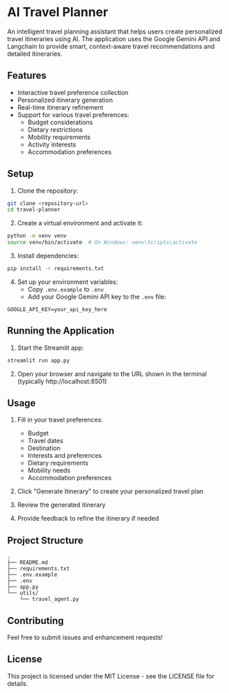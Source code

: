 # AI Travel Planner

An intelligent travel planning assistant that helps users create personalized travel itineraries using AI. The application uses the Google Gemini API and Langchain to provide smart, context-aware travel recommendations and detailed itineraries.

## Features

- Interactive travel preference collection
- Personalized itinerary generation
- Real-time itinerary refinement
- Support for various travel preferences:
  - Budget considerations
  - Dietary restrictions
  - Mobility requirements
  - Activity interests
  - Accommodation preferences

## Setup

1. Clone the repository:

```bash
git clone <repository-url>
cd travel-planner
```

2. Create a virtual environment and activate it:

```bash
python -m venv venv
source venv/bin/activate  # On Windows: venv\Scripts\activate
```

3. Install dependencies:

```bash
pip install -r requirements.txt
```

4. Set up your environment variables:
   - Copy `.env.example` to `.env`
   - Add your Google Gemini API key to the `.env` file:

```
GOOGLE_API_KEY=your_api_key_here
```

## Running the Application

1. Start the Streamlit app:

```bash
streamlit run app.py
```

2. Open your browser and navigate to the URL shown in the terminal (typically http://localhost:8501)

## Usage

1. Fill in your travel preferences:

   - Budget
   - Travel dates
   - Destination
   - Interests and preferences
   - Dietary requirements
   - Mobility needs
   - Accommodation preferences

2. Click "Generate Itinerary" to create your personalized travel plan

3. Review the generated itinerary

4. Provide feedback to refine the itinerary if needed

## Project Structure

```
.
├── README.md
├── requirements.txt
├── .env.example
├── .env
├── app.py
└── utils/
    └── travel_agent.py
```

## Contributing

Feel free to submit issues and enhancement requests!

## License

This project is licensed under the MIT License - see the LICENSE file for details.
